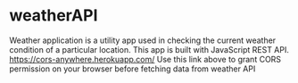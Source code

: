 # weatherAPI
Weather application is a utility app used in checking the current weather condition of a particular location. This app is built with JavaScript REST API.
https://cors-anywhere.herokuapp.com/
Use this link above to grant CORS permission on your browser before fetching data from weather API
 
